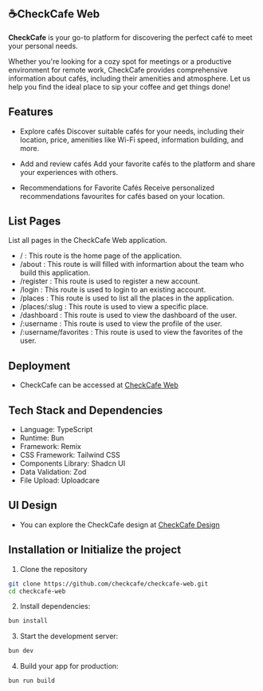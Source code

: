 ## ☕CheckCafe Web

**CheckCafe** is your go-to platform for discovering the perfect café to meet
your personal needs.

Whether you're looking for a cozy spot for meetings or a productive environment
for remote work, CheckCafe provides comprehensive information about cafés,
including their amenities and atmosphere. Let us help you find the ideal place
to sip your coffee and get things done!

## Features

- Explore cafés Discover suitable cafés for your needs, including their
  location, price, amenities like Wi-Fi speed, information building, and more.

- Add and review cafés Add your favorite cafés to the platform and share your
  experiences with others.

- Recommendations for Favorite Cafés Receive personalized recommendations
  favourites for cafés based on your location.

## List Pages

List all pages in the CheckCafe Web application.

- / : This route is the home page of the application.
- /about : This route is will filled with informartion about the team who build
  this application.
- /register : This route is used to register a new account.
- /login : This route is used to login to an existing account.
- /places : This route is used to list all the places in the application.
- /places/:slug : This route is used to view a specific place.
- /dashboard : This route is used to view the dashboard of the user.
- /:username : This route is used to view the profile of the user.
- /:username/favorites : This route is used to view the favorites of the user.

## Deployment

- CheckCafe can be accessed at [CheckCafe Web](https://checkcafe.com)

## Tech Stack and Dependencies

- Language: TypeScript
- Runtime: Bun
- Framework: Remix
- CSS Framework: Tailwind CSS
- Components Library: Shadcn UI
- Data Validation: Zod
- File Upload: Uploadcare

## UI Design

- You can explore the CheckCafe design at
  [CheckCafe Design](https://checkcafe.com)

## Installation or Initialize the project

1. Clone the repository

```sh
git clone https://github.com/checkcafe/checkcafe-web.git
cd checkcafe-web
```

2. Install dependencies:

```sh
bun install
```

3. Start the development server:

```sh
bun dev
```

4. Build your app for production:

```sh
bun run build
```
